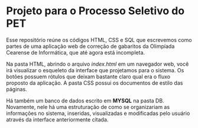 # Projeto para o Processo Seletivo do PET

Esse repositório reúne os códigos HTML, CSS e SQL que escrevemos como partes de uma aplicação web 
de correção de gabaritos da Olimpíada Cearense de Informática, que até agora está incompleta.

Na pasta HTML, abrindo o arquivo *index.html* em um navegador web, você irá visualizar o esqueleto da interface que projetamos para o sistema. Os botões possuem rótulos que deixam bastante claro qual era o fluxo proposto da aplicação. A pasta CSS possui os documentos de estilo das páginas.

Há também um banco de dados escrito em **MYSQL** na pasta DB. Novamente, nele há uma estruturação de como se organizariam as informações no sistema, inseridas, visualizadas e modificadas pelo usuário através da interface anteriormente citada.